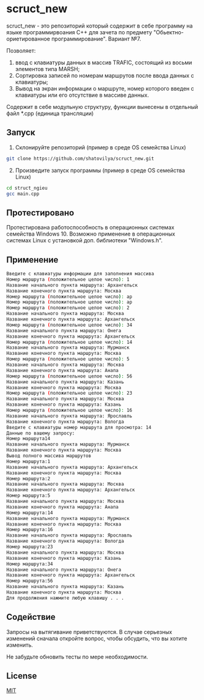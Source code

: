 # scruct_new

scruct_new - это репозиторий который содержит в себе программу на языке программирвоания C++ для зачета по предмету "Обьектно-ориетированное программирование".
Вариант №7. 


Позволяет: 
1. ввод с клавиатуры данных в массив TRAFIC, состоящий из восьми элементов типа MARSH; 
2. Сортировка записей по номерам маршрутов после ввода данных с клавиатуры;
3. Вывод на экран информации о маршруте, номер которого введен с клавиатуры или его отсутствие в массиве данных.

Содержит в себе модульную структуру, функции вынесены в отдельный файл *.сpp (единица трансляции)

## Запуск

1. Склонируйте репозиторий (пример в среде OS семейства Linux)
```bash
git clone https://github.com/shatovilya/scruct_new.git
```
2. Произведите запуск программы (пример в среде OS семейства Linux)
```bash
cd struct_ngieu
gcc main.cpp
```

## Протестировано

Протестирована работоспособность в операционных системах семейства Windows 10.
Возможно применение в операционных системах Linux с установкой доп. библиотеки "Windows.h".

## Применение

```bash
Введите с клавиатуры информации для заполнения массива
Номер маршрута (положительное целое число): 1
Название начального пункта маршрута: Архангельск
Название конечного пункта маршрута: Москва
Номер маршрута (положительное целое число): ар
Номер маршрута (положительное целое число): ар
Номер маршрута (положительное целое число): 2
Название начального пункта маршрута: Москва
Название конечного пункта маршрута: Архангельск
Номер маршрута (положительное целое число): 34
Название начального пункта маршрута: Онега
Название конечного пункта маршрута: Архангельск
Номер маршрута (положительное целое число): 14
Название начального пункта маршрута: Мурманск
Название конечного пункта маршрута: Москва
Номер маршрута (положительное целое число): 5
Название начального пункта маршрута: Москва
Название конечного пункта маршрута: Анапа
Номер маршрута (положительное целое число): 56
Название начального пункта маршрута: Казань
Название конечного пункта маршрута: Москва
Номер маршрута (положительное целое число): 23
Название начального пункта маршрута: Москва
Название конечного пункта маршрута: Казань
Номер маршрута (положительное целое число): 16
Название начального пункта маршрута: Ярославль
Название конечного пункта маршрута: Вологда
Введите с клавиатуры номер маршрута для просмотра: 14
Данные по вашему запросу:
Номер маршрута14
Название начального пункта маршрута: Мурманск
Название конечного пункта маршрута: Москва
Вывод полного массива маршрутов
Номер маршрута:1
Название начального пункта маршрута: Архангельск
Название конечного пункта маршрута: Москва
Номер маршрута:2
Название начального пункта маршрута: Москва
Название конечного пункта маршрута: Архангельск
Номер маршрута:5
Название начального пункта маршрута: Москва
Название конечного пункта маршрута: Анапа
Номер маршрута:14
Название начального пункта маршрута: Мурманск
Название конечного пункта маршрута: Москва
Номер маршрута:16
Название начального пункта маршрута: Ярославль
Название конечного пункта маршрута: Вологда
Номер маршрута:23
Название начального пункта маршрута: Москва
Название конечного пункта маршрута: Казань
Номер маршрута:34
Название начального пункта маршрута: Онега
Название конечного пункта маршрута: Архангельск
Номер маршрута:56
Название начального пункта маршрута: Казань
Название конечного пункта маршрута: Москва
Для продолжения нажмите любую клавишу . . .
```

## Содействие
Запросы на вытягивание приветствуются. В случае серьезных изменений сначала откройте вопрос, чтобы обсудить, что вы хотите изменить.

Не забудьте обновить тесты по мере необходимости.

## License
[MIT](https://choosealicense.com/licenses/mit/)
